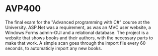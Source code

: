 # AVP400
The final exam for the "Advanced programming with C#" course at the University.
ASP.Net was a requirement, as was an MVC user website, a Windows Forms admin-GUI and a relational database.
The project is a website that shows books and their authors, with the necessary parts to make that work. 
A simple scan goes through the import file every 60 seconds, to automaticly import any new books.
